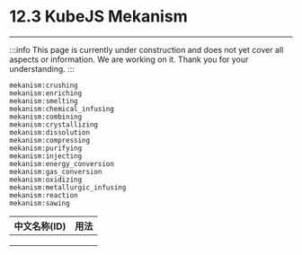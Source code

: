 # 12.3 KubeJS Mekanism

***

:::info 
This page is currently under construction and does not yet cover all aspects or information. We are working on it. Thank you for your understanding.
:::

```
mekanism:crushing
mekanism:enriching
mekanism:smelting
mekanism:chemical_infusing
mekanism:combining
mekanism:crystallizing
mekanism:dissolution
mekanism:compressing
mekanism:purifying
mekanism:injecting
mekanism:energy_conversion
mekanism:gas_conversion
mekanism:oxidizing
mekanism:metallurgic_infusing
mekanism:reaction
mekanism:sawing
```

| 中文名称(ID) | 用法 |
| -------- | -- |
|          |    |
|          |    |
|          |    |
